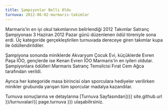 ```yaml
---
title: Şampiyonlar Belli Oldu
turnuva: 2012-06-02-marmaris-takimlar
---
```


Marmaris’in en iyi okul takımlarının belirlendiği 2012 Takımlar Satranç Şampiyonası 3 Haziran 2012 Pazar günü düzenlenen ödül töreniyle sona erdi. Üç kategoride gerçekleştirilen turnuvada dereceye giren takımlar kupa ile ödüllendirildiler.

Şampiyona sonunda miniklerde Akvaryum Çocuk Evi, küçüklerde Evren Paşa İÖO, gençlerde ise Kenan Evren İÖO Marmaris’in en iyileri oldular.  
Şampiyonlara ödülleri Marmaris Satranç Temsilcisi Fırat Cem Ağca tarafından verildi.

Ayrıca her kategoride masa birincisi olan sporculara hediyeler verilirken minikler grubunda yarışan tüm sporcular madalya kazandılar.  

Turnuva sonuçlarına ve detaylarına [Turnuva Sayfasından]({{ site.github.url }}/turnuvalar/{{ page.turnuva }}) ulaşabilirsiniz.
